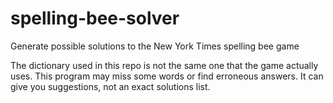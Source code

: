 # spelling-bee-solver
Generate possible solutions to the New York Times spelling bee game

The dictionary used in this repo is not the same one that the game actually uses. This program may miss some words or find erroneous answers. It can give you suggestions, not an exact solutions list.
